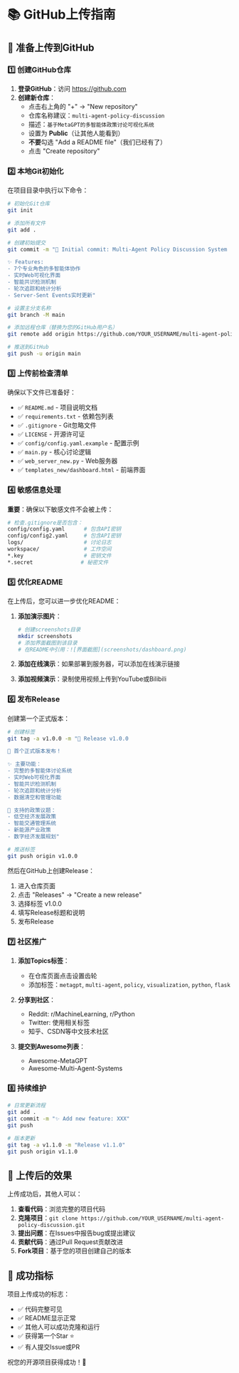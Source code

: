 # 📚 GitHub上传指南

## 🚀 准备上传到GitHub

### 1️⃣ 创建GitHub仓库

1. **登录GitHub**：访问 https://github.com
2. **创建新仓库**：
   - 点击右上角的 "+" → "New repository"
   - 仓库名称建议：`multi-agent-policy-discussion`
   - 描述：`基于MetaGPT的多智能体政策讨论可视化系统`
   - 设置为 **Public**（让其他人能看到）
   - **不要**勾选 "Add a README file"（我们已经有了）
   - 点击 "Create repository"

### 2️⃣ 本地Git初始化

在项目目录中执行以下命令：

```bash
# 初始化Git仓库
git init

# 添加所有文件
git add .

# 创建初始提交
git commit -m "🎉 Initial commit: Multi-Agent Policy Discussion System

✨ Features:
- 7个专业角色的多智能体协作
- 实时Web可视化界面  
- 智能共识检测机制
- 轮次追踪和统计分析
- Server-Sent Events实时更新"

# 设置主分支名称
git branch -M main

# 添加远程仓库（替换为您的GitHub用户名）
git remote add origin https://github.com/YOUR_USERNAME/multi-agent-policy-discussion.git

# 推送到GitHub
git push -u origin main
```

### 3️⃣ 上传前检查清单

确保以下文件已准备好：

- ✅ `README.md` - 项目说明文档
- ✅ `requirements.txt` - 依赖包列表
- ✅ `.gitignore` - Git忽略文件
- ✅ `LICENSE` - 开源许可证
- ✅ `config/config.yaml.example` - 配置示例
- ✅ `main.py` - 核心讨论逻辑
- ✅ `web_server_new.py` - Web服务器
- ✅ `templates_new/dashboard.html` - 前端界面

### 4️⃣ 敏感信息处理

**重要**：确保以下敏感文件不会被上传：

```bash
# 检查.gitignore是否包含：
config/config.yaml      # 包含API密钥
config/config2.yaml     # 包含API密钥  
logs/                   # 讨论日志
workspace/              # 工作空间
*.key                   # 密钥文件
*.secret               # 秘密文件
```

### 5️⃣ 优化README

在上传后，您可以进一步优化README：

1. **添加演示图片**：
   ```bash
   # 创建screenshots目录
   mkdir screenshots
   # 添加界面截图到该目录
   # 在README中引用：![界面截图](screenshots/dashboard.png)
   ```

2. **添加在线演示**：如果部署到服务器，可以添加在线演示链接

3. **添加视频演示**：录制使用视频上传到YouTube或Bilibili

### 6️⃣ 发布Release

创建第一个正式版本：

```bash
# 创建标签
git tag -a v1.0.0 -m "🎉 Release v1.0.0

🚀 首个正式版本发布！

✨ 主要功能：
- 完整的多智能体讨论系统
- 实时Web可视化界面
- 智能共识检测机制
- 轮次追踪和统计分析
- 数据清空和管理功能

🎯 支持的政策议题：
- 低空经济发展政策
- 智能交通管理系统
- 新能源产业政策
- 数字经济发展规划"

# 推送标签
git push origin v1.0.0
```

然后在GitHub上创建Release：
1. 进入仓库页面
2. 点击 "Releases" → "Create a new release"
3. 选择标签 v1.0.0
4. 填写Release标题和说明
5. 发布Release

### 7️⃣ 社区推广

1. **添加Topics标签**：
   - 在仓库页面点击设置齿轮
   - 添加标签：`metagpt`, `multi-agent`, `policy`, `visualization`, `python`, `flask`

2. **分享到社区**：
   - Reddit: r/MachineLearning, r/Python
   - Twitter: 使用相关标签
   - 知乎、CSDN等中文技术社区

3. **提交到Awesome列表**：
   - Awesome-MetaGPT
   - Awesome-Multi-Agent-Systems

### 8️⃣ 持续维护

```bash
# 日常更新流程
git add .
git commit -m "✨ Add new feature: XXX"
git push

# 版本更新
git tag -a v1.1.0 -m "Release v1.1.0"
git push origin v1.1.0
```

## 🎯 上传后的效果

上传成功后，其他人可以：

1. **查看代码**：浏览完整的项目代码
2. **克隆项目**：`git clone https://github.com/YOUR_USERNAME/multi-agent-policy-discussion.git`
3. **提出问题**：在Issues中报告bug或提出建议
4. **贡献代码**：通过Pull Request贡献改进
5. **Fork项目**：基于您的项目创建自己的版本

## 🌟 成功指标

项目上传成功的标志：
- ✅ 代码完整可见
- ✅ README显示正常
- ✅ 其他人可以成功克隆和运行
- ✅ 获得第一个Star ⭐
- ✅ 有人提交Issue或PR

祝您的开源项目获得成功！🎉
